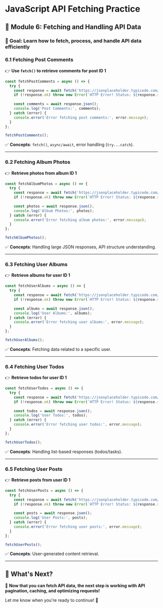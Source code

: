 # JavaScript API Fetching Practice

## **📌 Module 6: Fetching and Handling API Data**

### 🎯 **Goal**: Learn how to fetch, process, and handle API data efficiently

### **6.1 Fetching Post Comments**

👉 **Use `fetch()` to retrieve comments for post ID 1**

```javascript
const fetchPostComments = async () => {
  try {
    const response = await fetch('https://jsonplaceholder.typicode.com/posts/1/comments');
    if (!response.ok) throw new Error(`HTTP Error! Status: ${response.status}`);
    
    const comments = await response.json();
    console.log('Post Comments:', comments);
  } catch (error) {
    console.error('Error fetching post comments:', error.message);
  }
};

fetchPostComments();
```

✅ **Concepts**: `fetch()`, `async/await`, error handling (`try...catch`).

---

### **6.2 Fetching Album Photos**

👉 **Retrieve photos from album ID 1**

```javascript
const fetchAlbumPhotos = async () => {
  try {
    const response = await fetch('https://jsonplaceholder.typicode.com/albums/1/photos');
    if (!response.ok) throw new Error(`HTTP Error! Status: ${response.status}`);
    
    const photos = await response.json();
    console.log('Album Photos:', photos);
  } catch (error) {
    console.error('Error fetching album photos:', error.message);
  }
};

fetchAlbumPhotos();
```

✅ **Concepts**: Handling large JSON responses, API structure understanding.

---

### **6.3 Fetching User Albums**

👉 **Retrieve albums for user ID 1**

```javascript
const fetchUserAlbums = async () => {
  try {
    const response = await fetch('https://jsonplaceholder.typicode.com/users/1/albums');
    if (!response.ok) throw new Error(`HTTP Error! Status: ${response.status}`);
    
    const albums = await response.json();
    console.log('User Albums:', albums);
  } catch (error) {
    console.error('Error fetching user albums:', error.message);
  }
};

fetchUserAlbums();
```

✅ **Concepts**: Fetching data related to a specific user.

---

### **6.4 Fetching User Todos**

👉 **Retrieve todos for user ID 1**

```javascript
const fetchUserTodos = async () => {
  try {
    const response = await fetch('https://jsonplaceholder.typicode.com/users/1/todos');
    if (!response.ok) throw new Error(`HTTP Error! Status: ${response.status}`);
    
    const todos = await response.json();
    console.log('User Todos:', todos);
  } catch (error) {
    console.error('Error fetching user todos:', error.message);
  }
};

fetchUserTodos();
```

✅ **Concepts**: Handling list-based responses (todos/tasks).

---

### **6.5 Fetching User Posts**

👉 **Retrieve posts from user ID 1**

```javascript
const fetchUserPosts = async () => {
  try {
    const response = await fetch('https://jsonplaceholder.typicode.com/users/1/posts');
    if (!response.ok) throw new Error(`HTTP Error! Status: ${response.status}`);
    
    const posts = await response.json();
    console.log('User Posts:', posts);
  } catch (error) {
    console.error('Error fetching user posts:', error.message);
  }
};

fetchUserPosts();
```

✅ **Concepts**: User-generated content retrieval.

---

## **📌 What's Next?**

🚀 **Now that you can fetch API data, the next step is working with API pagination, caching, and optimizing requests!**

Let me know when you're ready to continue! 🚀
